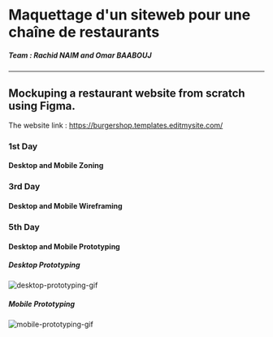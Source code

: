 # Maquettage d'un siteweb pour une chaîne de restaurants

##### Team : Rachid NAIM and Omar BAABOUJ

---

## Mockuping a restaurant website from scratch using Figma.

The website link : https://burgershop.templates.editmysite.com/

### 1st Day

#### Desktop and Mobile Zoning

### 3rd Day

#### Desktop and Mobile Wireframing

### 5th Day

#### Desktop and Mobile Prototyping

##### Desktop Prototyping

![desktop-prototyping-gif](./Prototypes/Desktop.gif)

##### Mobile Prototyping

![mobile-prototyping-gif](./Prototypes/Mobile.gif)
